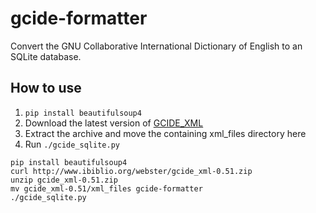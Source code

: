 # gcide-formatter

Convert the GNU Collaborative International Dictionary of English to an SQLite database.

## How to use

1. `pip install beautifulsoup4`
1. Download the latest version of [GCIDE_XML](http://www.ibiblio.org/webster/)
2. Extract the archive and move the containing xml_files directory here
3. Run `./gcide_sqlite.py`

```shell
pip install beautifulsoup4
curl http://www.ibiblio.org/webster/gcide_xml-0.51.zip
unzip gcide_xml-0.51.zip
mv gcide_xml-0.51/xml_files gcide-formatter
./gcide_sqlite.py
```